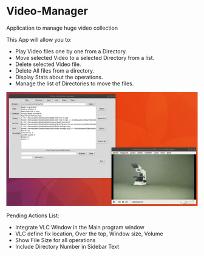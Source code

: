 # Video-Manager
 Application to manage huge video collection 
 
 This App will allow you to:
 - Play Video files one by one from a Directory.
 - Move selected Video to a selected Directory from a list.
 - Delete selected Video file.
 - Delete All files from a directory.
 - Display Stats about the operations.
 - Manage the list of Directories to move the files.

 
![](main.png)


Pending Actions List:
 - Integrate VLC Window in the Main program window
 - VLC define fix location, Over the top, Window size, Volume
 - Show File Size for all operations
 - Include Directory Number in Sidebar Text
